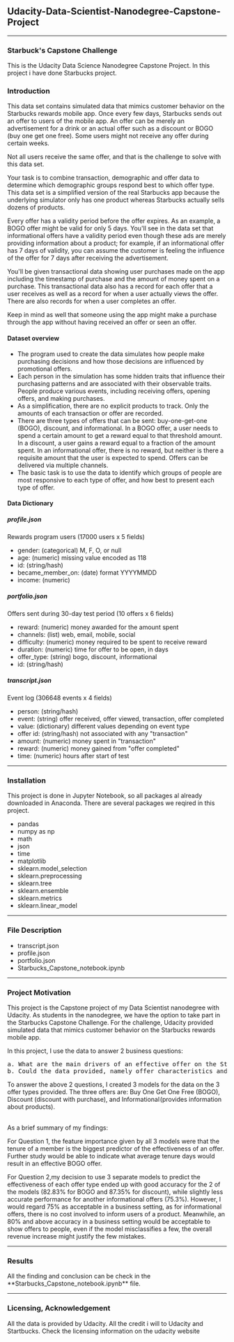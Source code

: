 <h2> Udacity-Data-Scientist-Nanodegree-Capstone-Project</h2>
<hr>
<h3> Starbuck's Capstone Challenge</h3>
<p>This is the Udacity Data Science Nanodegree Capstone Project. In this project i have done Starbucks project.</p>
<h3>Introduction</h3>
<p>This data set contains simulated data that mimics customer behavior on the Starbucks rewards mobile app. Once every few days, Starbucks sends out an offer to users of the mobile app. An offer can be merely an advertisement for a drink or an actual offer such as a discount or BOGO (buy one get one free). Some users might not receive any offer during certain weeks.</p> 

<p>Not all users receive the same offer, and that is the challenge to solve with this data set.</p>

<p>Your task is to combine transaction, demographic and offer data to determine which demographic groups respond best to which offer type. This data set is a simplified version of the real Starbucks app because the underlying simulator only has one product whereas Starbucks actually sells dozens of products.</p>

<p>Every offer has a validity period before the offer expires. As an example, a BOGO offer might be valid for only 5 days. You'll see in the data set that informational offers have a validity period even though these ads are merely providing information about a product; for example, if an informational offer has 7 days of validity, you can assume the customer is feeling the influence of the offer for 7 days after receiving the advertisement.</p>

<p>You'll be given transactional data showing user purchases made on the app including the timestamp of purchase and the amount of money spent on a purchase. This transactional data also has a record for each offer that a user receives as well as a record for when a user actually views the offer. There are also records for when a user completes an offer.</p> 

<p>Keep in mind as well that someone using the app might make a purchase through the app without having received an offer or seen an offer.</p>

<h4> Dataset overview</h4>
<ul><li>The program used to create the data simulates how people make purchasing decisions and how those decisions are influenced by promotional offers.</li>
<li>Each person in the simulation has some hidden traits that influence their purchasing patterns and are associated with their observable traits. People produce various events, including receiving offers, opening offers, and making purchases.
<li>As a simplification, there are no explicit products to track. Only the amounts of each transaction or offer are recorded.
<li>There are three types of offers that can be sent: buy-one-get-one (BOGO), discount, and informational. In a BOGO offer, a user needs to spend a certain amount to get a reward equal to that threshold amount. In a discount, a user gains a reward equal to a fraction of the amount spent. In an informational offer, there is no reward, but neither is there a requisite amount that the user is expected to spend. Offers can be delivered via multiple channels.
<li>The basic task is to use the data to identify which groups of people are most responsive to each type of offer, and how best to present each type of offer.
</ul>
<h4>Data Dictionary</h4>
<h5>profile.json</h5>
Rewards program users (17000 users x 5 fields)
<ul>
<li>gender: (categorical) M, F, O, or null</li>
<li>age: (numeric) missing value encoded as 118</li>
<li>id: (string/hash)</li>
<li>became_member_on: (date) format YYYYMMDD</li>
<li>income: (numeric)</li>
 </ul>
<h5>portfolio.json</h5>
Offers sent during 30-day test period (10 offers x 6 fields)
<ul>
<li>reward: (numeric) money awarded for the amount spent</li>
<li>channels: (list) web, email, mobile, social</li>
<li>difficulty: (numeric) money required to be spent to receive reward</li>
<li>duration: (numeric) time for offer to be open, in days</li>
<li>offer_type: (string) bogo, discount, informational</li>
<li>id: (string/hash)</li>
  </ul>
<h5>transcript.json</h5>
Event log (306648 events x 4 fields)
<ul>
<li>person: (string/hash)</li>
<li>event: (string) offer received, offer viewed, transaction, offer completed</li>
<li>value: (dictionary) different values depending on event type</li>
<li>offer id: (string/hash) not associated with any "transaction"</li>
<li>amount: (numeric) money spent in "transaction"</li>
<li>reward: (numeric) money gained from "offer completed"</li>
<li>time: (numeric) hours after start of test</li>
  </ul>
<hr>
<h3>Installation</h3>
This project is done in Jupyter Notebook, so all packages al already downloaded in Anaconda. There are several packages we reqired in this project.
<ul>
<li>pandas</li>
<li>numpy as np</li>
<li>math</li>
<li>json</li>
<li>time</li>
<li>matplotlib</li>
<li>sklearn.model_selection</li>
<li>sklearn.preprocessing</li>
<li>sklearn.tree</li>
<li>sklearn.ensemble</li>
<li>sklearn.metrics</li>
<li>sklearn.linear_model</li>
</ul>
<hr>
<h3> File Description</h3>
<ul>
<li>transcript.json</li>
<li>profile.json</li>
<li>portfolio.json</li>
<li>Starbucks_Capstone_notebook.ipynb</li>
</ul>
<hr>
<h3>Project Motivation</h3>
<p>This project is the Capstone project of my Data Scientist nanodegree with Udacity. As students in the nanodegree, we have the option to take part in the Starbucks Capstone Challenge. For the challenge, Udacity provided simulated data that mimics customer behavior on the Starbucks rewards mobile app.</p>

In this project, I use the data to answer 2 business questions:
<pre>
a. What are the main drivers of an effective offer on the Starbucks app?
b. Could the data provided, namely offer characteristics and user demographics, predict whether a user would take up an offer?
</pre>
<p>To answer the above 2 questions, I created 3 models for the data on the 3 offer types provided. The three offers are: Buy One Get One Free (BOGO), Discount (discount with purchase), and Informational (provides information about products).</p>
<br>
As a brief summary of my findings:
<br>
<p>For Question 1, the feature importance given by all 3 models were that the tenure of a member is the biggest predictor of the effectiveness of an offer. Further study would be able to indicate what average tenure days would result in an effective BOGO offer.</p>

<p>For Question 2,my decision to use 3 separate models to predict the effectiveness of each offer type ended up with good accuracy for the 2 of the models (82.83% for BOGO and 87.35% for discount), while slightly less accurate performance for another informational offers (75.3%). However, I would regard 75% as acceptable in a business setting, as for informational offers, there is no cost involved to inform users of a product. Meanwhile, an 80% and above accuracy in a business setting would be acceptable to show offers to people, even if the model misclassifies a few, the overall revenue increase might justify the few mistakes.</p>
<hr>
<h3> Results </h3>
  All the finding and conclusion can be check in the **Starbucks_Capstone_notebook.ipynb** file.
<hr>
<h3>Licensing, Acknowledgement</h3>
<p>All the data is provided by Udacity. All the credit i will to Udacity and Startbucks. Check the licensing information on the udacity website</p>

